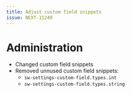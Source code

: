 ```yaml
---
title: Adjust custom field snippets
issue: NEXT-11249
---
```

# Administration
* Changed custom field snippets
* Removed unnused custom field snippets:
  * `sw-settings-custom-field.types.int`
  * `sw-settings-custom-field.types.string`
    
